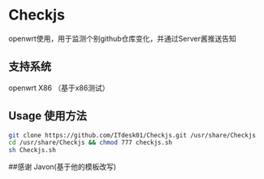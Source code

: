 # Checkjs
openwrt使用，用于监测个别github仓库变化，并通过Server酱推送告知

## 支持系统
openwrt X86 （基于x86测试）

## Usage 使用方法
```sh
git clone https://github.com/ITdesk01/Checkjs.git /usr/share/Checkjs
cd /usr/share/Checkjs && chmod 777 checkjs.sh
sh Checkjs.sh
```

##感谢
Javon(基于他的模板改写)
